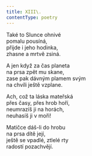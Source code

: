 ```yaml
---
title: XIII\.
contentType: poetry
---
```


<section>

Také to Slunce ohnivé  
pomalu pousíná,  
přijde i jeho hodinka,  
zhasne a mrtvě zsiná.

</section>

<section>

A jen když za čas planeta  
na prsa zpět mu skane,  
zase pak dávným plamem svým  
na chvíli ještě vzplane.

</section>

<section>

Ach, což ta láska mateřská  
přes časy, přes hrob hoří,  
neumrazíš ji na horách,  
neuhasíš ji v moři!

</section>

<section>

Matičce dáš-li do hrobu  
na prsa dítě její,  
ještě se vpadlé, ztlelé rty  
radostí pozachvějí.

</section>
